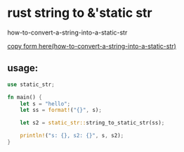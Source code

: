 rust string to &'static str
=========================================

how-to-convert-a-string-into-a-static-str

[copy form here(how-to-convert-a-string-into-a-static-str)](https://stackoverflow.com/a/30527289)

## usage:

```rust 
use static_str;

fn main() {
    let s = "hello";
    let ss = format!("{}", s);

    let s2 = static_str::string_to_static_str(ss);

    println!("s: {}, s2: {}", s, s2);
}

```